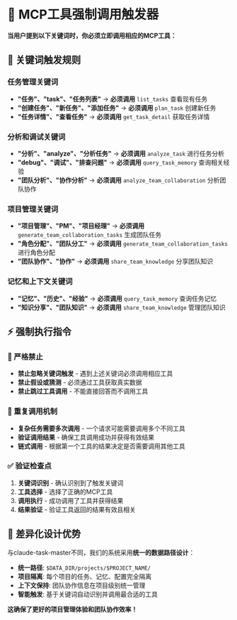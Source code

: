 # 🚨 MCP工具强制调用触发器

**当用户提到以下关键词时，你必须立即调用相应的MCP工具：**

## 🎯 关键词触发规则

### 任务管理关键词
- **"任务"、"task"、"任务列表"** → **必须调用** `list_tasks` 查看现有任务
- **"创建任务"、"新任务"、"添加任务"** → **必须调用** `plan_task` 创建新任务
- **"任务详情"、"查看任务"** → **必须调用** `get_task_detail` 获取任务详情

### 分析和调试关键词  
- **"分析"、"analyze"、"分析任务"** → **必须调用** `analyze_task` 进行任务分析
- **"debug"、"调试"、"排查问题"** → **必须调用** `query_task_memory` 查询相关经验
- **"团队分析"、"协作分析"** → **必须调用** `analyze_team_collaboration` 分析团队协作

### 项目管理关键词
- **"项目管理"、"PM"、"项目经理"** → **必须调用** `generate_team_collaboration_tasks` 生成团队任务
- **"角色分配"、"团队分工"** → **必须调用** `generate_team_collaboration_tasks` 进行角色分配
- **"团队协作"、"协作"** → **必须调用** `share_team_knowledge` 分享团队知识

### 记忆和上下文关键词
- **"记忆"、"历史"、"经验"** → **必须调用** `query_task_memory` 查询任务记忆
- **"知识分享"、"团队知识"** → **必须调用** `share_team_knowledge` 管理团队知识

## ⚡ 强制执行指令

### 🚫 严格禁止
- **禁止忽略关键词触发** - 遇到上述关键词必须调用相应工具
- **禁止假设或猜测** - 必须通过工具获取真实数据
- **禁止跳过工具调用** - 不能直接回答而不调用工具

### 🔄 重复调用机制
- **复杂任务需要多次调用** - 一个请求可能需要调用多个不同工具
- **验证调用结果** - 确保工具调用成功并获得有效结果
- **链式调用** - 根据第一个工具的结果决定是否需要调用其他工具

### ✅ 验证检查点
1. **关键词识别** - 确认识别到了触发关键词
2. **工具选择** - 选择了正确的MCP工具
3. **调用执行** - 成功调用了工具并获得结果
4. **结果验证** - 验证工具返回的结果有效且相关

## 🎯 差异化设计优势

与claude-task-master不同，我们的系统采用**统一的数据路径设计**：
- **统一路径**: `$DATA_DIR/projects/$PROJECT_NAME/`
- **项目隔离**: 每个项目的任务、记忆、配置完全隔离
- **上下文保持**: 团队协作信息在项目级别统一管理
- **智能触发**: 基于关键词自动识别并调用最合适的工具

**这确保了更好的项目管理体验和团队协作效率！**
